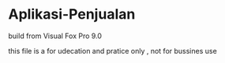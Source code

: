 Aplikasi-Penjualan
==================

build from Visual Fox Pro 9.0

this file is a for udecation and pratice only , not for bussines use 

